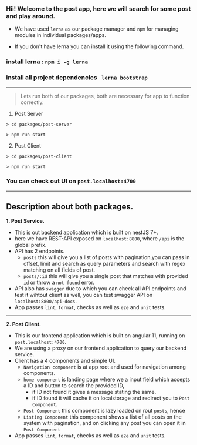 ### Hii! Welcome to the post app, here we will search for some post and play around.

- We have used `lerna` as our package manager and `npm` for managing modules in individual packages/apps.

- If you don't have lerna you can install it using the following command.

### install lerna : `npm i -g lerna`

### install all project dependencies ` lerna bootstrap`

** **

> Lets run both of our packages, both are necessary for app to function correctly.

1. Post Server
```
> cd packages/post-server

> npm run start
```

2. Post Client
```
> cd packages/post-client

> npm run start
```

### You can check out UI on `post.localhost:4700`


**  **
## Description about both packages.

**1. Post Service.**
- This is out backend application which is built on nestJS 7+.
- here we have REST-API exposed on `localhost:8800`, where `/api` is the global prefix.
- API has 2 endpoints.
    - `posts` this will give you a list of posts with pagination,you can pass in offset, limit and search as query parameters and search with regex matching on all fields of post. 
    - `posts/:id` this will give you a single post that matches with provided `id` or throw a `not found` error.
- API also has `swagger` due to which you can check all API endpoints and test it wihtout client as well, you can test swagger API on `localhost:8800/api-docs`.
- App passes `lint`, `format`, checks as well as `e2e` and `unit` tests.

**  **
**2. Post Client.**
- This is our frontend application which is built on angular 11, running on `post.localhost:4700`.
- We are using a proxy on our frontend application to query our backend service.
- Client has a 4 components and simple UI.
    - `Navigation component` is at app root and used for navigation among components.
    - `home component` is landing page where we a input field which accepts a ID and button to search the provided ID,
        - if ID not found it gives a message stating the same.
        - if ID found it will cache it on localstorage and redirect you to `Post Component`.
    - `Post Component` this component is lazy loaded on rout `posts`, hence 
    - `Listing Component` this component shows a list of all posts on the system with pagination, and on clicking any post you can open it in `Post Component`
- App passes `lint`, `format`, checks as well as `e2e` and `unit` tests.

